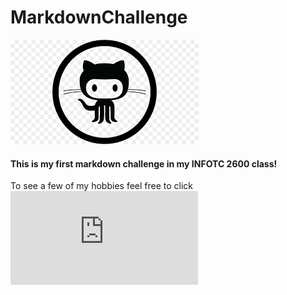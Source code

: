 # MarkdownChallenge

![Logo](https://github.com/aVisoko/MarkdownChallenge/blob/master/download.png)

#### This is my first markdown challenge in my INFOTC 2600 class!

To see a few of my hobbies feel free to click ![here](https://github.com/aVisoko/MarkdownChallenge/blob/master/Hobbies.md)
